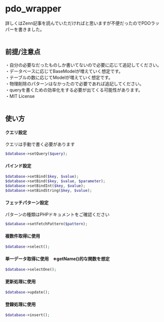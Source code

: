 # pdo_wrapper

詳しくはZenn記事を読んでいただければと思いますが不便だったのでPDOラッパーを書きました。<br><br>

## 前提/注意点
・自分の必要なだったものしか書いてないので必要に応じて追記してください。<br>
・データベースに応じてBaseModelが増えていく想定です。<br>
・テーブルの数に応じてModelが増えていく想定です。<br>
・物理削除のパターンはなかったので必要であれば追記してください。<br>
・queryを書くための効率化をする必要が出てくる可能性があります。<br>
・MIT License<br><br>

## 使い方
#### クエリ設定
クエリは手動で書く必要があります
```php
$database->setQuery($query);
```

#### バインド設定
```php
$database->setBind($key, $value);
$database->setBind($key, $value, $parameter);
$database->setBindInt($key, $value);
$database->setBindString($key, $value);
```

#### フェッチパターン設定
パターンの種類はPHPドキュメントをご確認ください
```php
$database->setFetchPattern($pattern);
```

#### 複数件取得に使用
```php
$database->select();
```
#### 単一データ取得に使用　※getName()的な関数を想定
```php
$database->selectOne();
```
#### 更新処理に使用
```php
$database->update();
```
#### 登録処理に使用
```php
$database->insert();
```
